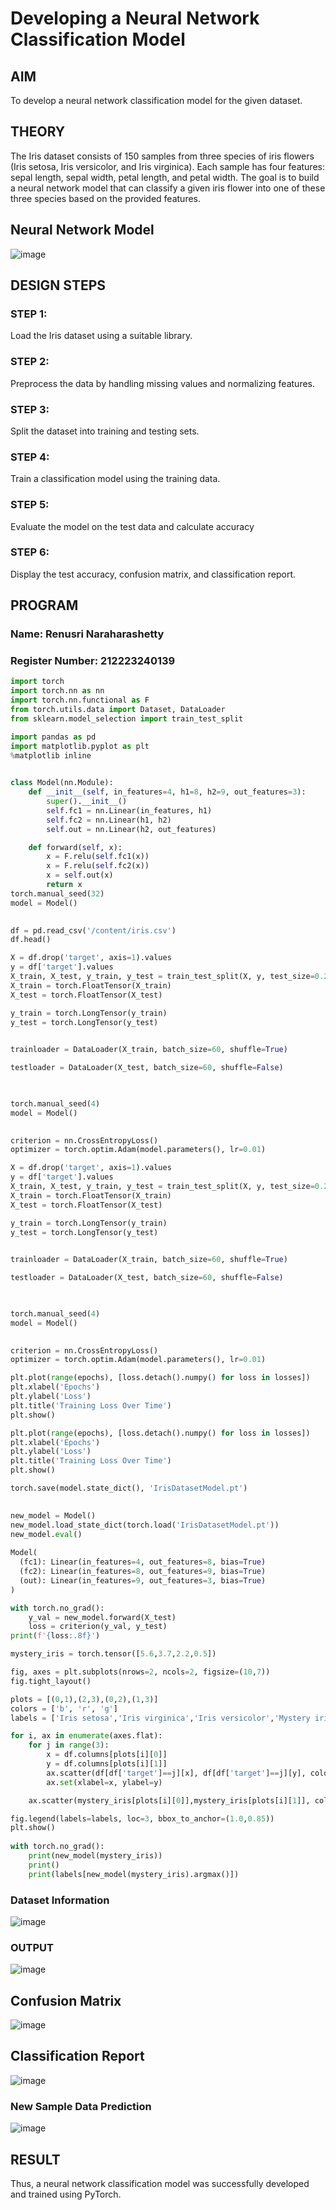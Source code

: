 # Developing a Neural Network Classification Model

## AIM
To develop a neural network classification model for the given dataset.

## THEORY
The Iris dataset consists of 150 samples from three species of iris flowers (Iris setosa, Iris versicolor, and Iris virginica). Each sample has four features: sepal length, sepal width, petal length, and petal width. The goal is to build a neural network model that can classify a given iris flower into one of these three species based on the provided features.

## Neural Network Model

![image](https://github.com/user-attachments/assets/82a4a315-61b7-4d28-adee-14dede25cca4)



## DESIGN STEPS
### STEP 1: 
Load the Iris dataset using a suitable library.

### STEP 2: 
Preprocess the data by handling missing values and normalizing features.


### STEP 3: 
Split the dataset into training and testing sets.


### STEP 4: 
Train a classification model using the training data.


### STEP 5: 
Evaluate the model on the test data and calculate accuracy


### STEP 6: 
Display the test accuracy, confusion matrix, and classification report.

## PROGRAM

### Name: Renusri Naraharashetty

### Register Number: 212223240139

```python
import torch
import torch.nn as nn
import torch.nn.functional as F
from torch.utils.data import Dataset, DataLoader
from sklearn.model_selection import train_test_split

import pandas as pd
import matplotlib.pyplot as plt
%matplotlib inline
     

class Model(nn.Module):
    def __init__(self, in_features=4, h1=8, h2=9, out_features=3):
        super().__init__()
        self.fc1 = nn.Linear(in_features, h1)
        self.fc2 = nn.Linear(h1, h2)
        self.out = nn.Linear(h2, out_features)

    def forward(self, x):
        x = F.relu(self.fc1(x))
        x = F.relu(self.fc2(x))
        x = self.out(x)
        return x
torch.manual_seed(32)
model = Model()
     

df = pd.read_csv('/content/iris.csv')
df.head()

X = df.drop('target', axis=1).values
y = df['target'].values
X_train, X_test, y_train, y_test = train_test_split(X, y, test_size=0.2, random_state=33)
X_train = torch.FloatTensor(X_train)
X_test = torch.FloatTensor(X_test)

y_train = torch.LongTensor(y_train)
y_test = torch.LongTensor(y_test)
     

trainloader = DataLoader(X_train, batch_size=60, shuffle=True)

testloader = DataLoader(X_test, batch_size=60, shuffle=False)
     


torch.manual_seed(4)
model = Model()
     

criterion = nn.CrossEntropyLoss()
optimizer = torch.optim.Adam(model.parameters(), lr=0.01)

X = df.drop('target', axis=1).values
y = df['target'].values
X_train, X_test, y_train, y_test = train_test_split(X, y, test_size=0.2, random_state=33)
X_train = torch.FloatTensor(X_train)
X_test = torch.FloatTensor(X_test)

y_train = torch.LongTensor(y_train)
y_test = torch.LongTensor(y_test)
     

trainloader = DataLoader(X_train, batch_size=60, shuffle=True)

testloader = DataLoader(X_test, batch_size=60, shuffle=False)
     


torch.manual_seed(4)
model = Model()
     

criterion = nn.CrossEntropyLoss()
optimizer = torch.optim.Adam(model.parameters(), lr=0.01)

plt.plot(range(epochs), [loss.detach().numpy() for loss in losses])
plt.xlabel('Epochs')
plt.ylabel('Loss')
plt.title('Training Loss Over Time')
plt.show()

plt.plot(range(epochs), [loss.detach().numpy() for loss in losses])
plt.xlabel('Epochs')
plt.ylabel('Loss')
plt.title('Training Loss Over Time')
plt.show()

torch.save(model.state_dict(), 'IrisDatasetModel.pt')
     

new_model = Model()
new_model.load_state_dict(torch.load('IrisDatasetModel.pt'))
new_model.eval()
     
Model(
  (fc1): Linear(in_features=4, out_features=8, bias=True)
  (fc2): Linear(in_features=8, out_features=9, bias=True)
  (out): Linear(in_features=9, out_features=3, bias=True)
)

with torch.no_grad():
    y_val = new_model.forward(X_test)
    loss = criterion(y_val, y_test)
print(f'{loss:.8f}')

mystery_iris = torch.tensor([5.6,3.7,2.2,0.5])

fig, axes = plt.subplots(nrows=2, ncols=2, figsize=(10,7))
fig.tight_layout()

plots = [(0,1),(2,3),(0,2),(1,3)]
colors = ['b', 'r', 'g']
labels = ['Iris setosa','Iris virginica','Iris versicolor','Mystery iris']

for i, ax in enumerate(axes.flat):
    for j in range(3):
        x = df.columns[plots[i][0]]
        y = df.columns[plots[i][1]]
        ax.scatter(df[df['target']==j][x], df[df['target']==j][y], color=colors[j])
        ax.set(xlabel=x, ylabel=y)

    ax.scatter(mystery_iris[plots[i][0]],mystery_iris[plots[i][1]], color='y')

fig.legend(labels=labels, loc=3, bbox_to_anchor=(1.0,0.85))
plt.show()
     
with torch.no_grad():
    print(new_model(mystery_iris))
    print()
    print(labels[new_model(mystery_iris).argmax()])
```

### Dataset Information

![image](https://github.com/user-attachments/assets/0ad92715-6735-4c1e-b13b-b47888b37d37)


### OUTPUT

![image](https://github.com/user-attachments/assets/59fe0803-22f9-41bd-bce8-c7cb956a8932)

## Confusion Matrix

![image](https://github.com/user-attachments/assets/034590de-d9a4-493f-b681-1f5b330eb309)


## Classification Report

![image](https://github.com/user-attachments/assets/155e0324-5a39-405c-8a0c-0976b74f2c1c)


### New Sample Data Prediction

![image](https://github.com/user-attachments/assets/43eb99fa-aeed-40e5-b005-782d925160b4)


## RESULT
Thus, a neural network classification model was successfully developed and trained using PyTorch.
